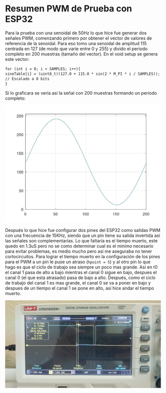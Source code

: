 # Resumen PWM de Prueba con ESP32

Para la prueba con una senoidal de 50Hz lo que hice fue generar dos señales PWM, comenzando primero por obtener el vector de valores de referencia de la senoidal. 
Para eso tomo una senoidal de amplitud 115 centrada en 127 (de modo que varie entre 0 y 255) y divido el periodo completo en 200 muestras (tamaño del vector). En el void setup se genera este vector:

```
for (int i = 0; i < SAMPLES; i++){
sineTable[i] = (uint8_t)(127.0 + 115.0 * sin(2 * M_PI * i / SAMPLES));  // Escalado a 8 bits
}
```
Si lo graficara se vería así la señal con 200 muestras formando un periodo completo:

![LookUp Table](https://github.com/ezequiel1611/FiltroArmonicoActivo/blob/main/Inversor/lookup_sine.jpg)

Después lo que hice fue configurar dos pines del ESP32 como salidas PWM con una frecuencia de 15KHz, siendo que un pin tiene su salida invertida así las señales son complementarias.
Lo que faltaría es el tiempo muerto, este quedo en 1.3uS pero no se como determinar cual es el mínimo necesario para evitar problemas, es medio mucho pero así me aseguraba no tener cortocircuitos.
Para lograr el tiempo muerto en la configuración de los pines para el PWM a un pin le puse un atraso (`hpoint = 5`) y al otro pin lo que hago es que el ciclo de trabajo sea siempre un poco mas grande.
Así en t0 el canal 1 pasa de alto a bajo mientras el canal 0 sigue en bajo, despues el canal 0 (el que esta atrasado) pasa de bajo a alto. 
Después, como el ciclo de trabajo del canal 1 es mas grande, el canal 0 se va a poner en bajo y despues de un tiempo el canal 1 se pone en alto, así hice andar el tiempo muerto.

![DeadTime](https://github.com/ezequiel1611/FiltroArmonicoActivo/blob/main/Inversor/tiempo_muerto.jpeg)
